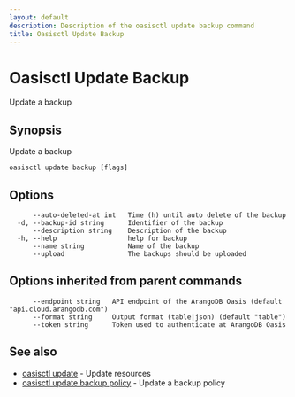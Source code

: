 ```yaml
---
layout: default
description: Description of the oasisctl update backup command
title: Oasisctl Update Backup
---
```

# Oasisctl Update Backup

Update a backup

## Synopsis

Update a backup

```
oasisctl update backup [flags]
```

## Options

```
      --auto-deleted-at int   Time (h) until auto delete of the backup
  -d, --backup-id string      Identifier of the backup
      --description string    Description of the backup
  -h, --help                  help for backup
      --name string           Name of the backup
      --upload                The backups should be uploaded
```

## Options inherited from parent commands

```
      --endpoint string   API endpoint of the ArangoDB Oasis (default "api.cloud.arangodb.com")
      --format string     Output format (table|json) (default "table")
      --token string      Token used to authenticate at ArangoDB Oasis
```

## See also

* [oasisctl update](oasisctl-update.html)	 - Update resources
* [oasisctl update backup policy](oasisctl-update-backup-policy.html)	 - Update a backup policy

